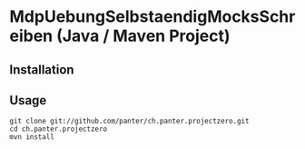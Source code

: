 # MdpUebungSelbstaendigMocksSchreiben (Java / Maven Project)

## Installation

## Usage

    git clone git://github.com/panter/ch.panter.projectzero.git
    cd ch.panter.projectzero
    mvn install
